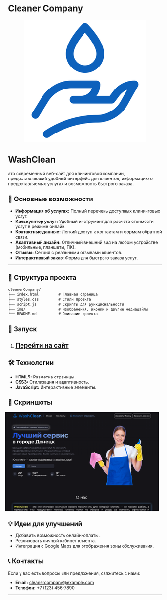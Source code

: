 
# Cleaner Company  

<p align="center">
<img src="img/clean.svg" alt="Главная страница" width="400">
</p>


   <h1>WashClean</h1>  это современный веб-сайт для клининговой компании, предоставляющий удобный интерфейс для клиентов, информацию о предоставляемых услугах и возможность быстрого заказа.



## 🌟 Основные возможности  
- **Информация об услугах:** Полный перечень доступных клининговых услуг.  
- **Калькулятор услуг:** Удобный инструмент для расчета стоимости услуг в режиме онлайн.  
- **Контактные данные:** Легкий доступ к контактам и формам обратной связи.  
- **Адаптивный дизайн:** Отличный внешний вид на любом устройстве (мобильные, планшеты, ПК).  
- **Отзывы:** Секция с реальными отзывами клиентов.  
- **Интерактивный заказ:** Форма для быстрого заказа услуг.  

---  


## 📂 Структура проекта  
```
cleanerCompany/
├── index.html         # Главная страница
├── styles.css         # Стили проекта
├── script.js          # Скрипты для функциональности
├── img/               # Изображения, иконки и другие медиафайлы
└── README.md          # Описание проекта
```  

## 🚀 Запуск  

1. ## <a href="https://teamliderccmp.github.io/cleanerCompany/" target="_blank">Перейти на сайт</a>

   

## 🛠 Технологии  
- **HTML5:** Разметка страницы.  
- **CSS3:** Стилизация и адаптивность.  
- **JavaScript:** Интерактивные элементы.  

## 🎨 Скриншоты  
<div style="display: flex; justify-content: center; gap: 20px;">
  <img src="img/gl.png" alt="Главная страница" width="700">
   <p align="center">
  <img src="img/mobile.png" alt="Мобильная версия" width="300">
      </p>
</div>

## 💡 Идеи для улучшений  
- Добавить возможность онлайн-оплаты.  
- Реализовать личный кабинет клиента.  
- Интеграция с Google Maps для отображения зоны обслуживания.  

## 📞 Контакты  
Если у вас есть вопросы или предложения, свяжитесь с нами:  
- **Email:** cleanercompany@example.com  
- **Телефон:** +7 (123) 456-7890  

---
